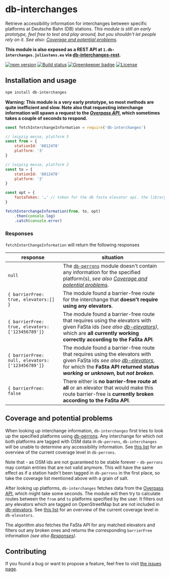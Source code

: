 # db-interchanges

Retrieve accessibility information for interchanges between specific platforms at Deutsche Bahn (DB) stations. *This module is still an early prototype, feel free to test and play around, but you shouldn't let people rely on it. See also: [Coverage and potential problems](#coverage-and-potential-problems).*

**This module is also exposed as a REST API at `1.db-interchanges.juliustens.eu` via [db-interchanges-rest](https://github.com/juliuste/db-interchanges-rest).**

[![npm version](https://img.shields.io/npm/v/db-interchanges.svg)](https://www.npmjs.com/package/db-interchanges)
[![Build status](https://travis-ci.org/juliuste/db-interchanges.svg?branch=master)](https://travis-ci.org/juliuste/db-interchanges)
[![Greenkeeper badge](https://badges.greenkeeper.io/juliuste/db-interchanges.svg)](https://greenkeeper.io/)
[![License](https://img.shields.io/github/license/juliuste/db-interchanges.svg?style=flat)](license)

## Installation and usage

```bash
npm install db-interchanges
```

**Warning: This module is a very early prototype, so most methods are quite inefficient and slow. Note also that requesting interchange information will spawn a request to the *[Overpass API](https://wiki.openstreetmap.org/wiki/Overpass_API)*, which sometimes takes a couple of seconds to respond.**

```js
const fetchInterchangeInformation = require('db-interchanges')

// leipzig messe, platform 3
const from = {
    stationId: '8012478'
    platform: '3'
}

// leipzig messe, platform 2
const to = {
    stationId: '8012478'
    platform: '2'
}

const opt = {
    fastaToken: '…' // token for the db fasta elevator api. the library provides a default token, but this is likely to be rate-limited if used by a lot of people. you can get your own one here: https://developer.deutschebahn.com/store/apis/info?name=FaSta-Station_Facilities_Status&version=v2&provider=DBOpenData
}

fetchInterchangeInformation(from, to, opt)
    .then(console.log)
    .catch(console.error)
```

### Responses

`fetchInterChangeInformation` will return the following responses

response|situation
--------|---------
`null` | The [`db-perrons`](https://github.com/juliuste/db-perrons) module doesn't contain any information for the specified platform(s), *see also [Coverage and potential problems](#coverage-and-potential-problems)*.
`{ barrierFree: true, elevators:[] }` | The module found a barrier-free route for the interchange that **doesn't require using any elevators**.
`{ barrierFree: true, elevators: ['123456789']} ` | The module found a barrier-free route that requires using the elevators with given FaSta ids *(see also [db-elevators](https://github.com/juliuste/db-elevators))*, which are **all currently working correctly according to the FaSta API**.
`{ barrierFree: null, elevators: ['123456789']} ` | The module found a barrier-free route that requires using the elevators with given FaSta ids *see also [db-elevators](https://github.com/juliuste/db-elevators)*, for which the **FaSta API returned status *working* or *unknown*, but *not broken***.
`{ barrierFree: false ` | There either is **no barrier-free route at all** or an elevator that would make this route barrier-free is **currently broken according to the FaSta API**.

## Coverage and potential problems

When looking up interchange information, `db-interchanges` first tries to look up the specified platforms using [db-perrons](https://github.com/juliuste/db-perrons). Any interchange for which not both platforms are tagged with OSM data in `db-perrons`, `db-interchanges` will be unable to determine any accessibility information. See [this list](https://github.com/juliuste/db-perrons/blob/master/todo.md) for an overview of the current coverage level in `db-perrons`. 

Note that - as OSM ids are not guaranteed to be stable forever - `db-perrons` may contain entries that are not valid anymore. This will have the same effect as if a station hadn't been tagged in `db-perrons` in the first place, so take the coverage list mentioned above with a grain of salt.

After looking up platforms, `db-interchanges` fetches data from the [Overpass API](https://wiki.openstreetmap.org/wiki/Overpass_API), which might take some seconds. The module will then try to calculate routes between the `from` and `to` platforms specified by the user. It filters out any elevators which are tagged on OpenStreetMap but are not included in [db-elevators](https://github.com/juliuste/db-elevators). See [this list](https://github.com/juliuste/db-elevators/blob/master/todo.md) for an overview of the current coverage level in `db-elevators`.

The algorithm also fetches the FaSta API for any matched elevators and filters out any broken ones and returns the corresponding `barrierFree` information *(see also [Responses](#responses)).*

## Contributing

If you found a bug or want to propose a feature, feel free to visit [the issues page](https://github.com/juliuste/db-interchanges/issues).
